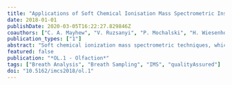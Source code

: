```yaml
---
title: "Applications of Soft Chemical Ionisation Mass Spectrometric Instrumentation to Investigate the Human Volatilome for use in the Medical Sciences"
date: 2018-01-01
publishDate: 2020-03-05T16:22:27.829846Z
coauthors: ["C. A. Mayhew", "V. Ruzsanyi", "P. Mochalski", "H. Wiesenhofer", "K. Unterkofler", "Clemens Ager"]
publication_types: ["1"]
abstract: "Soft chemical ionization mass spectrometric techniques, which include proton transfer reaction mass spectrometry and ion mobility spectrometry, employ ions as sensitive analytical probes for use in the identification, detection and monitoring of trace compounds in complex chemical surroundings. These techniques have opened up new and exciting possibilities for applied areas of research with applications to health, food science, the environment and security. Among these is the potential to use the trace volatiles in human breath, emitted from the skin and present in bodily fluids for diagnosing and monitoring diseases, monitoring treatments and examining health in general. This is possible because these volatiles provide a non-invasive window to physiological and metabolic processes occurring within the body. The research being undertaken at the Institute for Breath Research in Dornbirn, Austria is addressing the many current challenges of applying soft chemical ionization mass spectrometry for the analysis of the human volatilome for the benefit of clinical non-invasive diagnostic procedures; including sampling protocols and importantly the assignment of compounds with a high specificity. The unambiguous identification of volatile compounds is needed to provide the necessary information for the development of sensors for the detection of specific compounds for a given clinical application. Although the main focus of this paper will be on our breath analysis research in the health sciences, details of related projects in homeland security and search and rescue operations, namely those involved in discovering humans trapped in buildings or hiding in containers through the volatiles that people emit, are presented."
featured: false
publication: "*OL.1 - Olfaction*"
tags: ["Breath Analysis", "Breath Sampling", "IMS", "qualityAssured"]
doi: "10.5162/imcs2018/ol.1"
---
```


